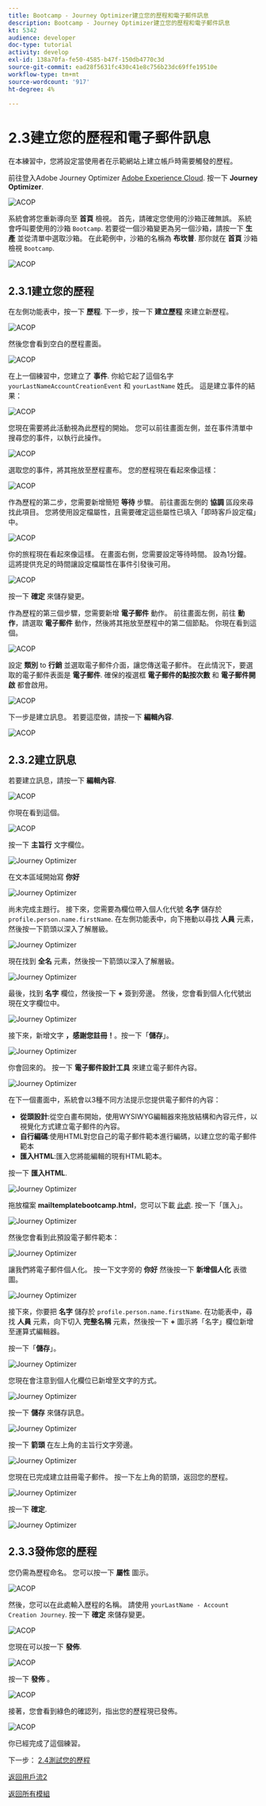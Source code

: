 ```yaml
---
title: Bootcamp - Journey Optimizer建立您的歷程和電子郵件訊息
description: Bootcamp - Journey Optimizer建立您的歷程和電子郵件訊息
kt: 5342
audience: developer
doc-type: tutorial
activity: develop
exl-id: 138a70fa-fe50-4585-b47f-150db4770c3d
source-git-commit: ead28f5631fc430c41e8c756b23dc69ffe19510e
workflow-type: tm+mt
source-wordcount: '917'
ht-degree: 4%

---
```


# 2.3建立您的歷程和電子郵件訊息

在本練習中，您將設定當使用者在示範網站上建立帳戶時需要觸發的歷程。

前往登入Adobe Journey Optimizer [Adobe Experience Cloud](https://experience.adobe.com). 按一下 **Journey Optimizer**.

![ACOP](./images/acophome.png)

系統會將您重新導向至 **首頁**  檢視。 首先，請確定您使用的沙箱正確無誤。 系統會呼叫要使用的沙箱 `Bootcamp`. 若要從一個沙箱變更為另一個沙箱，請按一下 **生產** 並從清單中選取沙箱。 在此範例中，沙箱的名稱為 **布坎普**. 那你就在 **首頁** 沙箱檢視 `Bootcamp`.

![ACOP](./images/acoptriglp.png)

## 2.3.1建立您的歷程

在左側功能表中，按一下 **歷程**. 下一步，按一下 **建立歷程** 來建立新歷程。

![ACOP](./images/createjourney.png)

然後您會看到空白的歷程畫面。

![ACOP](./images/journeyempty.png)

在上一個練習中，您建立了 **事件**. 你給它起了這個名字 `yourLastNameAccountCreationEvent` 和 `yourLastName` 姓氏。 這是建立事件的結果：

![ACOP](./images/eventdone.png)

您現在需要將此活動視為此歷程的開始。 您可以前往畫面左側，並在事件清單中搜尋您的事件，以執行此操作。

![ACOP](./images/eventlist.png)

選取您的事件，將其拖放至歷程畫布。 您的歷程現在看起來像這樣：

![ACOP](./images/journeyevent.png)

作為歷程的第二步，您需要新增簡短 **等待** 步驟。 前往畫面左側的 **協調** 區段來尋找此項目。 您將使用設定檔屬性，且需要確定這些屬性已填入「即時客戶設定檔」中。

![ACOP](./images/journeywait.png)

你的旅程現在看起來像這樣。 在畫面右側，您需要設定等待時間。 設為1分鐘。 這將提供充足的時間讓設定檔屬性在事件引發後可用。

![ACOP](./images/journeywait1.png)

按一下 **確定** 來儲存變更。

作為歷程的第三個步驟，您需要新增 **電子郵件** 動作。 前往畫面左側，前往 **動作**，請選取 **電子郵件** 動作，然後將其拖放至歷程中的第二個節點。 你現在看到這個。

![ACOP](./images/journeyactions.png)

設定 **類別** to **行銷** 並選取電子郵件介面，讓您傳送電子郵件。 在此情況下，要選取的電子郵件表面是 **電子郵件**. 確保的複選框 **電子郵件的點按次數** 和 **電子郵件開啟** 都會啟用。

![ACOP](./images/journeyactions1.png)

下一步是建立訊息。 若要這麼做，請按一下 **編輯內容**.

![ACOP](./images/journeyactions2.png)

## 2.3.2建立訊息

若要建立訊息，請按一下 **編輯內容**.

![ACOP](./images/journeyactions2.png)

你現在看到這個。

![ACOP](./images/journeyactions3.png)

按一下 **主旨行** 文字欄位。

![Journey Optimizer](./images/msg5.png)

在文本區域開始寫 **你好**

![Journey Optimizer](./images/msg6.png)

尚未完成主題行。 接下來，您需要為欄位帶入個人化代號 **名字** 儲存於 `profile.person.name.firstName`. 在左側功能表中，向下捲動以尋找 **人員** 元素，然後按一下箭頭以深入了解層級。

![Journey Optimizer](./images/msg7.png)

現在找到 **全名** 元素，然後按一下箭頭以深入了解層級。

![Journey Optimizer](./images/msg8.png)

最後，找到 **名字** 欄位，然後按一下 **+** 簽到旁邊。 然後，您會看到個人化代號出現在文字欄位中。

![Journey Optimizer](./images/msg9.png)

接下來，新增文字 **，感謝您註冊！**。按一下「**儲存**」。

![Journey Optimizer](./images/msg10.png)

你會回來的。 按一下 **電子郵件設計工具** 來建立電子郵件內容。

![Journey Optimizer](./images/msg11.png)

在下一個畫面中，系統會以3種不同方法提示您提供電子郵件的內容：

- **從頭設計**:從空白畫布開始，使用WYSIWYG編輯器來拖放結構和內容元件，以視覺化方式建立電子郵件的內容。
- **自行編碼**:使用HTML對您自己的電子郵件範本進行編碼，以建立您的電子郵件範本
- **匯入HTML**:匯入您將能編輯的現有HTML範本。

按一下 **匯入HTML**.

![Journey Optimizer](./images/msg12.png)

拖放檔案 **mailtemplatebootcamp.html**，您可以下載 [此處](../../assets/html/mailtemplatebootcamp.html.zip). 按一下「匯入」。

![Journey Optimizer](./images/msg13.png)

然後您會看到此預設電子郵件範本：

![Journey Optimizer](./images/msg14.png)

讓我們將電子郵件個人化。 按一下文字旁的 **你好** 然後按一下 **新增個人化** 表徵圖。

![Journey Optimizer](./images/msg35.png)

接下來，你要把 **名字** 儲存於 `profile.person.name.firstName`. 在功能表中，尋找 **人員** 元素，向下切入 **完整名稱** 元素，然後按一下 **+** 圖示將「名字」欄位新增至運算式編輯器。

按一下「**儲存**」。

![Journey Optimizer](./images/msg36.png)

您現在會注意到個人化欄位已新增至文字的方式。

![Journey Optimizer](./images/msg37.png)

按一下 **儲存** 來儲存訊息。

![Journey Optimizer](./images/msg55.png)

按一下 **箭頭** 在左上角的主旨行文字旁邊。

![Journey Optimizer](./images/msg56.png)

您現在已完成建立註冊電子郵件。 按一下左上角的箭頭，返回您的歷程。

![Journey Optimizer](./images/msg57.png)

按一下 **確定**.

![Journey Optimizer](./images/msg57a.png)

## 2.3.3發佈您的歷程

您仍需為歷程命名。 您可以按一下 **屬性** 圖示。

![ACOP](./images/journeyname.png)

然後，您可以在此處輸入歷程的名稱。 請使用 `yourLastName - Account Creation Journey`. 按一下 **確定** 來儲存變更。

![ACOP](./images/journeyname1.png)

您現在可以按一下 **發佈**.

![ACOP](./images/publishjourney.png)

按一下 **發佈** 。

![ACOP](./images/publish1.png)

接著，您會看到綠色的確認列，指出您的歷程現已發佈。

![ACOP](./images/published.png)

你已經完成了這個練習。

下一步： [2.4測試您的歷程](./ex4.md)

[返回用戶流2](./uc2.md)

[返回所有模組](../../overview.md)